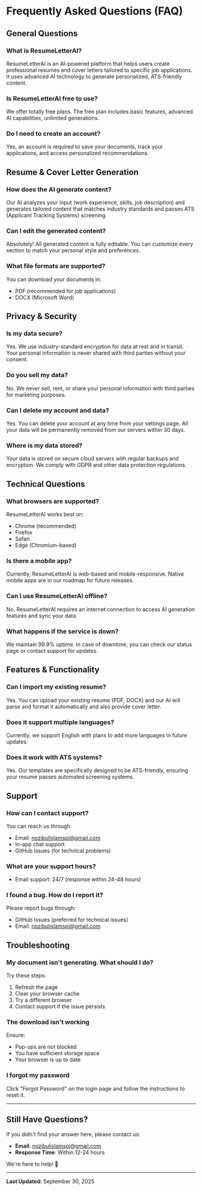 # Frequently Asked Questions (FAQ)

## General Questions

### What is ResumeLetterAI?
ResumeLetterAI is an AI-powered platform that helps users create professional resumes and cover letters tailored to specific job applications. It uses advanced AI technology to generate personalized, ATS-friendly content.

### Is ResumeLetterAI free to use?
We offer totally free plans. The free plan includes basic features, advanced AI capabilities, unlimited generations.

### Do I need to create an account?
Yes, an account is required to save your documents, track your applications, and access personalized recommendations.

## Resume & Cover Letter Generation

### How does the AI generate content?
Our AI analyzes your input (work experience, skills, job description) and generates tailored content that matches industry standards and passes ATS (Applicant Tracking Systems) screening.

### Can I edit the generated content?
Absolutely! All generated content is fully editable. You can customize every section to match your personal style and preferences.

### What file formats are supported?
You can download your documents in:
- PDF (recommended for job applications)
- DOCX (Microsoft Word)

## Privacy & Security

### Is my data secure?
Yes. We use industry-standard encryption for data at rest and in transit. Your personal information is never shared with third parties without your consent.

### Do you sell my data?
No. We never sell, rent, or share your personal information with third parties for marketing purposes.

### Can I delete my account and data?
Yes. You can delete your account at any time from your settings page. All your data will be permanently removed from our servers within 30 days.

### Where is my data stored?
Your data is stored on secure cloud servers with regular backups and encryption. We comply with GDPR and other data protection regulations.

## Technical Questions

### What browsers are supported?
ResumeLetterAI works best on:
- Chrome (recommended)
- Firefox
- Safari
- Edge (Chromium-based)

### Is there a mobile app?
Currently, ResumeLetterAI is web-based and mobile-responsive. Native mobile apps are in our roadmap for future releases.

### Can I use ResumeLetterAI offline?
No. ResumeLetterAI requires an internet connection to access AI generation features and sync your data.

### What happens if the service is down?
We maintain 99.9% uptime. In case of downtime, you can check our status page or contact support for updates.

## Features & Functionality

### Can I import my existing resume?
Yes. You can upload your existing resume (PDF, DOCX) and our AI will parse and format it automatically and also provide cover letter.

### Does it support multiple languages?
Currently, we support English with plans to add more languages in future updates.

### Does it work with ATS systems?
Yes. Our templates are specifically designed to be ATS-friendly, ensuring your resume passes automated screening systems.

## Support

### How can I contact support?
You can reach us through:
- Email: [nozibulislamspi@gmail.com](mailto:nozibulislamspi@gmail.com)
- In-app chat support
- GitHub Issues (for technical problems)

### What are your support hours?
- Email support: 24/7 (response within 24-48 hours)

### I found a bug. How do I report it?
Please report bugs through:
- GitHub Issues (preferred for technical issues)
- Email: [nozibulislamspi@gmail.com](mailto:nozibulislamspi@gmail.com)

## Troubleshooting

### My document isn't generating. What should I do?
Try these steps:
1. Refresh the page
2. Clear your browser cache
3. Try a different browser
4. Contact support if the issue persists

### The download isn't working
Ensure:
- Pop-ups are not blocked
- You have sufficient storage space
- Your browser is up to date

### I forgot my password
Click "Forgot Password" on the login page and follow the instructions to reset it.

---

## Still Have Questions?

If you didn't find your answer here, please contact us:
- **Email**: [nozibulislamspi@gmail.com](mailto:nozibulislamspi@gmail.com)
- **Response Time**: Within 12-24 hours

We're here to help! 🚀

---

**Last Updated**: September 30, 2025